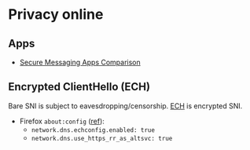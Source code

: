 # Privacy online

## Apps
- [Secure Messaging Apps Comparison](https://www.securemessagingapps.com/)


## Encrypted ClientHello (ECH)
Bare SNI is subject to eavesdropping/censorship.
[ECH](https://en.wikipedia.org/wiki/Server_Name_Indication#Encrypted_Client_Hello)
is encrypted SNI.

- Firefox `about:config` ([ref](https://blog.mozilla.org/security/2021/01/07/encrypted-client-hello-the-future-of-esni-in-firefox/)):
  - `network.dns.echconfig.enabled: true`
  - `network.dns.use_https_rr_as_altsvc: true`
